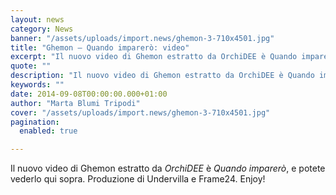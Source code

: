 ```yaml
---
layout: news
category: News
banner: "/assets/uploads/import.news/ghemon-3-710x4501.jpg"
title: "Ghemon – Quando imparerò: video"
excerpt: "Il nuovo video di Ghemon estratto da OrchiDEE è Quando imparerò, e potete vederlo qui sopra. Produzione di Undervilla e Frame24. Enjoy!"
quote: ""
description: "Il nuovo video di Ghemon estratto da OrchiDEE è Quando imparerò, e potete vederlo qui sopra. Produzione di Undervilla e Frame24. Enjoy!"
keywords: ""
date: 2014-09-08T00:00:00.000+01:00
author: "Marta Blumi Tripodi"
cover: "/assets/uploads/import.news/ghemon-3-710x4501.jpg"
pagination:
  enabled: true

---
```


[](https://hotmc.com/wp-content/uploads/2014/06/ghemon-3-710x4501.jpg)

Il nuovo video di Ghemon estratto da _OrchiDEE_ è _Quando imparerò_, e potete vederlo qui sopra. Produzione di Undervilla e Frame24\. Enjoy!